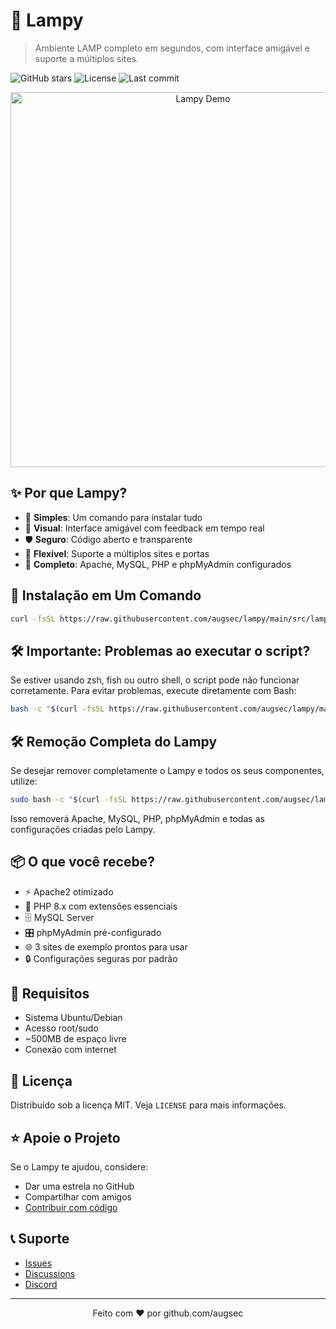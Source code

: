 # 🚀 Lampy

> Ambiente LAMP completo em segundos, com interface amigável e suporte a múltiplos sites.

![GitHub stars](https://img.shields.io/github/stars/augsec/lampy?style=social)
![License](https://img.shields.io/github/license/augsec/lampy)
![Last commit](https://img.shields.io/github/last-commit/augsec/lampy)

<p align="center">
  <img src="docs/images/demo.gif" alt="Lampy Demo" width="600">
</p>

## ✨ Por que Lampy?

- 🎯 **Simples**: Um comando para instalar tudo
- 👀 **Visual**: Interface amigável com feedback em tempo real
- 🛡️ **Seguro**: Código aberto e transparente
- 🎨 **Flexível**: Suporte a múltiplos sites e portas
- 🔧 **Completo**: Apache, MySQL, PHP e phpMyAdmin configurados

## 🚀 Instalação em Um Comando

```bash
curl -fsSL https://raw.githubusercontent.com/augsec/lampy/main/src/lampy.sh | sudo bash
```

## 🛠 Importante: Problemas ao executar o script?
Se estiver usando zsh, fish ou outro shell, o script pode não funcionar corretamente. Para evitar problemas, execute diretamente com Bash:

```bash
bash -c "$(curl -fsSL https://raw.githubusercontent.com/augsec/lampy/main/src/lampy.sh)"
```

## 🛠️ Remoção Completa do Lampy
Se desejar remover completamente o Lampy e todos os seus componentes, utilize:
```bash
sudo bash -c "$(curl -fsSL https://raw.githubusercontent.com/augsec/lampy/main/src/lampy.sh)" -- --remove
```

Isso removerá Apache, MySQL, PHP, phpMyAdmin e todas as configurações criadas pelo Lampy.


## 📦 O que você recebe?

- ⚡ Apache2 otimizado
- 🐘 PHP 8.x com extensões essenciais
- 🗄️ MySQL Server
- 🎛️ phpMyAdmin pré-configurado
- 🌐 3 sites de exemplo prontos para usar
- 🔒 Configurações seguras por padrão

## 🎯 Requisitos

- Sistema Ubuntu/Debian
- Acesso root/sudo
- ~500MB de espaço livre
- Conexão com internet


## 📜 Licença

Distribuído sob a licença MIT. Veja `LICENSE` para mais informações.

## ⭐ Apoie o Projeto

Se o Lampy te ajudou, considere:

- Dar uma estrela no GitHub
- Compartilhar com amigos
- [Contribuir com código](https://github.com/augsec/lampy/contribute)

## 📞 Suporte

- [Issues](https://github.com/augsec/lampy/issues)
- [Discussions](https://github.com/augsec/lampy/discussions)
- [Discord](https://discord.gg/seu-servidor)

---

<p align="center">
Feito com ❤️ por github.com/augsec
</p>
